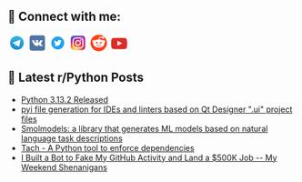 ## 🔎 Connect with me:
[<img src="https://github.com/bullbesh/bullbesh/blob/main/images/Telegram.png" width="32" height="32" />](https://t.me/bullbesh)
[<img src="https://github.com/bullbesh/bullbesh/blob/main/images/VK.png" width="32" height="32" />](https://vk.com/bullbesh)
[<img src="https://github.com/bullbesh/bullbesh/blob/main/images/Twitter.png" width="32" height="32" />](https://twitter.com/bullbesh1)
[<img src="https://github.com/bullbesh/bullbesh/blob/main/images/Instagram.png" width="32" height="32" />](https://www.instagram.com/bullbesh)
[<img src="https://github.com/bullbesh/bullbesh/blob/main/images/Reddit.png" width="32" height="32" />](https://www.reddit.com/user/bullbesh)
[<img src="https://github.com/bullbesh/bullbesh/blob/main/images/YouTube.png" width="32" height="32" />](https://www.youtube.com/channel/UCtfjRs6uzgq5mfm8S06WTcg)

## 📕 Latest r/Python Posts
<!-- BLOG-POST-LIST:START -->
- [Python 3.13.2 Released](https://www.reddit.com/r/Python/comments/1ihsezp/python_3132_released/)
- [pyi file generation for IDEs and linters based on Qt Designer &quot;.ui&quot; project files](https://www.reddit.com/r/Python/comments/1ihq9ml/pyi_file_generation_for_ides_and_linters_based_on/)
- [Smolmodels: a library that generates ML models based on natural language task descriptions](https://www.reddit.com/r/Python/comments/1ihpjzx/smolmodels_a_library_that_generates_ml_models/)
- [Tach - A Python tool to enforce dependencies](https://www.reddit.com/r/Python/comments/1ihl5fy/tach_a_python_tool_to_enforce_dependencies/)
- [I Built a Bot to Fake My GitHub Activity and Land a $500K Job -- My Weekend Shenanigans](https://www.reddit.com/r/Python/comments/1ihgbes/i_built_a_bot_to_fake_my_github_activity_and_land/)
<!-- BLOG-POST-LIST:END -->
